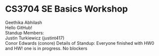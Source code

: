 # CS3704 SE Basics Workshop
Geethika Abhilash  
Hello GitHub!  
Standup Members:  
Justin Turkiewicz (justint417)  
Conor Edwards (conore)
Details of Standup:
Everyone finished with HW0 and HW! one is in progress. No blockers

